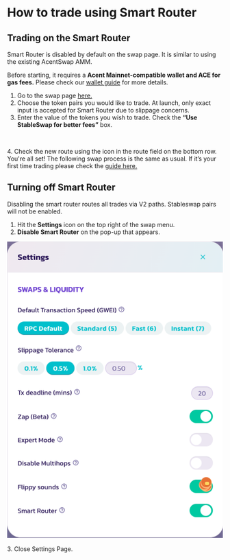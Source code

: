 # How to trade using Smart Router

## Trading on the Smart Router

Smart Router is disabled by default on the swap page. It is similar to using the existing AcentSwap AMM.

Before starting, it requires a **Acent Mainnet-compatible wallet and ACE for gas fees.** Please check our [wallet guide](../../../get-started/wallet-guide.md) for more details.

1. Go to the swap page [here.](https://vote.acentswap.shop/)
2. Choose the token pairs you would like to trade. At launch, only exact input is accepted for Smart Router due to slippage concerns.&#x20;
3. Enter the value of the tokens you wish to trade. Check the **“Use StableSwap for better fees”** box.

<img src="https://lh6.googleusercontent.com/fNM6jpqnmXBd870E-IpR0Moq1crdhh35nhICBA3ELIpLOI_Iy2JfeUtMQUZBCcL31XxqEpVSQcsYpayoTC0w5z1Z81HyQ_CgNu4TA4DV-sCqVvo8s0r8WJ63hzRRUGP9vEavHuSltMzpsNNWgidGg-VSCNA3CGoz4-n3mdc_a-HDDRHp69yN1jnbUgpeaA" alt="" data-size="original">

4\.  Check the new route using the icon in the route field on the bottom row. You're all set! The following swap process is the same as usual. If it’s your first time trading please check the [guide here.](../trade-guide.md)

## Turning off Smart Router

Disabling the smart router routes all trades via V2 paths. Stableswap pairs will not be enabled.

1. Hit the **Settings** icon on the top right of the swap menu.
2. **Disable Smart Router** on the pop-up that appears.

![](<../../../.gitbook/assets/Screenshot 2022-11-25 at 2.02.11 PM.png>)

3\. Close Settings Page.
